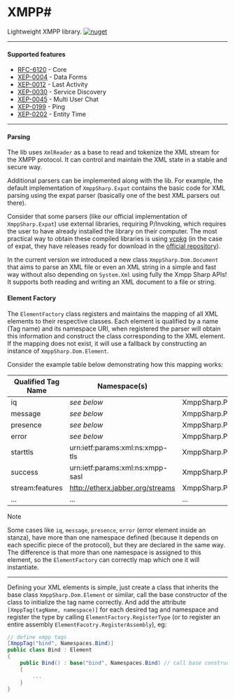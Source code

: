 # XMPP#
Lightweight XMPP library. [![nuget](https://img.shields.io/badge/XmppSharp-1?style=plastic&logo=nuget&label=NuGet&color=blue)](https://www.nuget.org/packages/XmppSharp/)

<hr/>

#### Supported features

- [RFC-6120](https://xmpp.org/rfcs/rfc6120.html) - Core
- [XEP-0004](https://xmpp.org/extensions/xep-0004.html) - Data Forms
- [XEP-0012](https://xmpp.org/extensions/xep-0012.html) - Last Activity
- [XEP-0030](https://xmpp.org/extensions/xep-0030.html) - Service Discovery
- [XEP-0045](https://xmpp.org/extensions/xep-0045.html) - Multi User Chat
- [XEP-0199](https://xmpp.org/extensions/xep-0199.html) - Ping
- [XEP-0202](https://xmpp.org/extensions/xep-0202.html) - Entity Time

<hr/>

#### Parsing
The lib uses `XmlReader` as a base to read and tokenize the XML stream for the XMPP protocol. It can control and maintain the XML state in a stable and secure way.

Additional parsers can be implemented along with the lib. For example, the default implementation of `XmppSharp.Expat` contains the basic code for XML parsing using the expat parser (basically one of the best XML parsers out there).

Consider that some parsers (like our official implementation of `XmppSharp.Expat`) use external libraries, requiring P/Invoking, which requires the user to have already installed the library on their computer. The most practical way to obtain these compiled libraries is using [vcpkg](https://vcpkg.io/) (in the case of expat, they have releases ready for download in the [official repository](https://github.com/libexpat/libexpat/)).

In the current version we introduced a new class `XmppSharp.Dom.Document` that aims to parse an XML file or even an XML string in a simple and fast way without also depending on `System.Xml` using fully the Xmpp Sharp APIs! It supports both reading and writing an XML document to a file or string.


#### Element Factory

The `ElementFactory` class registers and maintains the mapping of all XML elements to their respective classes. Each element is qualified by a name (Tag name) and its namespace URI, when registered the parser will obtain this information and construct the class corresponding to the XML element. If the mapping does not exist, it will use a fallback by constructing an instance of `XmppSharp.Dom.Element`.

Consider the example table below demonstrating how this mapping works:

| Qualified Tag Name | Namespace(s) | Mapped Class |
| ------------------ | ------------ | ------------ |
iq|*see below*|XmppSharp.Protocol.Iq
message|*see below*|XmppSharp.Protocol.Iq
presence|*see below*|XmppSharp.Protocol.Iq
error|*see below*|XmppSharp.Protocol.Base.StanzaError
starttls|urn:ietf:params:xml:ns:xmpp-tls|XmppSharp.Protocol.Tls.StartTls
success|urn:ietf:params:xml:ns:xmpp-sasl|XmppSharp.Protocol.Sasl.Success
stream:features|http://etherx.jabber.org/streams|XmppSharp.Protocol.Base.StreamFeatures
...|...|...

> [!NOTE]
> Some cases like `iq`, `message`, `presence`, `error` (error element inside an stanza), have more than one namespace defined (because it depends on each specific piece of the protocol), but they are declared in the same way. The difference is that more than one namespace is assigned to this element, so the `ElementFactory` can correctly map which one it will instantiate.

<hr/>

Defining your XML elements is simple, just create a class that inherits the base class `XmppSharp.Dom.Element` or similar, call the base constructor of the class to initialize the tag name correctly. And add the attribute `[XmppTag(tagName, namespace)]` for each desired tag and namespace and register the type by calling `ElementFactory.RegisterType` (or to register an entire assembly `ElementFacotry.RegisterAssembly`), eg:

```cs
// define xmpp tags
[XmppTag("bind", Namespaces.Bind)]
public class Bind : Element
{
    public Bind() : base("bind", Namespaces.Bind) // call base constructor to set-up this element instance.
    {
        ...
    }
}
```
